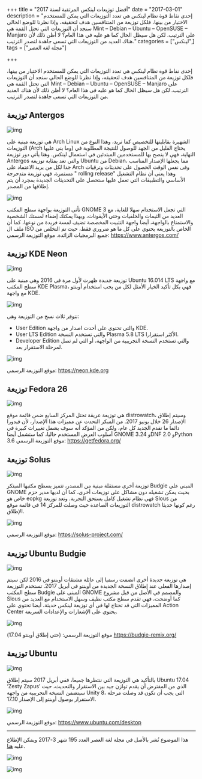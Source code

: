 +++
title = "أفضل توزيعات لينكس المرتقبة لسنة 2017"
date = "2017-03-01"
description = "إحدى نقاط قوة نظام لينكس هي تعدد التوزيعات التي يمكن للمستخدم الاختيار من بينها، فلكل توزيعة من المتنافسين هدف لتحقيقه، وإذا نظرنا للوضع الحالي سنجد أن التوزيعات التي تحتل القمة هي Mint – Debian – Ubuntu – OpenSUSE – Manjaro على الترتيب. لكن هل سيظل الحال كما هو عليه في هذا العام؟ لا أظن ذلك لأن هناك العديد من التوزيعات التي تسعى جاهدة لتصدر الترتيب."
categories = ["لينكس",]
tags = ["مجلة لغة العصر"]

+++

إحدى نقاط قوة نظام لينكس هي تعدد التوزيعات التي يمكن للمستخدم الاختيار من بينها، فلكل توزيعة من المتنافسين هدف لتحقيقه، وإذا نظرنا للوضع الحالي سنجد أن التوزيعات التي تحتل القمة هي Mint – Debian – Ubuntu – OpenSUSE – Manjaro على الترتيب. لكن هل سيظل الحال كما هو عليه في هذا العام؟ لا أظن ذلك لأن هناك العديد من التوزيعات التي تسعى جاهدة لتصدر الترتيب.

## توزيعة Antergos

![img](images/antergos1.jpg)

هي توزيعة مبنية على Arch Linux الشهيرة بقابليتها للتخصيص كما تريد، وهذا النوع من التوزيعات (Arch وما بنى عليها) يحتاج القليل من الجهد للوصول للنتيجة المطلوبة في النهاية، فهي لا ينصح بها للمستخدمين المبتدئين في استعمال لينكس.
وهنا يأتي دور توزيعة Antergos والتي تعد بمثابة توزيعة Ubuntu من Debian، مما يجعلها الإصدار المناسب جدا لكل من يريد الاعتماد على Arch وفى نفس الوقت الحصول على تحديثات وترقيات مستمرة، فهي توزيعة متدحرجة " rolling release" وهذا يعنى أن نظام التشغيل الأساسي والتطبيقات التي تعمل عليها ستحصل على التحديثات الجديدة بمجرد أن يتم إطلاقها من المصدر.

![img](images/antergos2.png)

تأتى التوزيعة بواجهة سطح المكتب GNOME 3 التي تجعل الاستخدام سهلا للغاية، مع العديد من الثيمات والخلفيات وحتى الأيقونات، وبهذا يمكنك إضفاء لمستك الشخصية والاستمتاع بالواجهة، أيضا واجهة التثبيت المخصصة تضيف لمسة فريدة من نوعها، كما أن ملف ال ISO الخاص بالتوزيعة يحتوي على كل ما هو ضروري فقط، حيث تم التخلص من جميع البرمجيات الزائدة.
موقع التوزيعة الرسمي:
https://www.antergos.com/

## توزيعة KDE Neon

![img](images/KDE_Neon1.png)

توزيعة جديدة ظهرت لأول مرة في 2016 وهي مبنية على Ubuntu 16.014 LTS مع واجهة سطح المكتب KDE Plasma، فهي بكل تأكيد الخيار الأمثل لكل من يحب استخدام أوبنتو مع واجهة KDE.

![img](images/KDE_Neon2.png)

تتوفر ثلاث نسخ من التوزيعة وهي:

-   User Edition والتي تحتوي على أحدث اصدار من واجهة KDE.
-   User LTS Edition والتي تستخدم النسخة Plasma 5.8 LTS الأكثر استقرارا.
-   Developer Edition والتي تستخدم النسخة التجريبية من الواجهة، أو التي لم تصل لمرحلة الاستقرار بعد.

![img](images/KDE_Neon3.jpg)

موقع التوزيعة الرسمي:
https://neon.kde.org

## توزيعة Fedora 26

![img](images/fedora2.png)

هي توزيعة عريقة تحتل المركز السابع ضمن قائمة موقع distrowatch، وسيتم إطلاق الإصدار 26 خلال يونيو 2017.
من المبكر التحدث عن مميزات هذا الإصدار، لأن فيدورا دائما ما تقدم الجديد كل عام، ولكن من المؤكد أنه سوف يشمل تغييرات كبيرة في أسلوب العرض المستخدم حاليا، كما ستشمل أيضا GNOME 3.24 وDNF 2.0 وPython 3.6
موقع التوزيعة الرسمي:
https://getfedora.org/

## توزيعة Solus

![img](images/Solus1.jpg)

توزيعة أخرى مستقلة مبنية من المصدر، تتميز بسطح مكتبها المبتكر Budgie المبنى على GNOME بحيث يمكن تشغيله دون مشاكل على توزيعات أخرى، كما أن لديها مدير حزم خاص هو eopkg فهي نظام تشغيل كامل يستحق التجربة.
وتعد توزيعة Slous من التوزيعات الصاعدة حيث وصلت للمركز 14 في قائمة موقع distrowatch رغم كونها حديثا الإطلاق.

![img](images/Solus2.jpg)

موقع التوزيعة الرسمي:
https://solus-project.com/

## توزيعة Ubuntu Budgie

![img](images/ubuntubudgie1.png)

هي توزيعة جديدة أخرى انضمت رسميا إلى عائلة مشتقات أوبنتو في 2016 لكن سيتم إصدارها الفعلي عند إطلاق النسخة الجديدة من أوبنتو في أبريل 2017.
تستخدم التوزيعة سطح المكتب Budgie المبنى على GNOME والمصمم في الأصل من قبل مشروع Slous كما أوضحت، فهي تقدم سطح مكتب نظيف وسهل الاستخدام مع العديد من المميزات التي قد تحتاج لها في أي توزيعة لينكس حديثة، أيضا تحتوي على Action Center يحتوي على الإشعارات والإعدادات السريعة.

![img](images/ubuntubudgie2.png)

موقع التوزيعة الرسمي: (حتى إطلاق أوبنتو 17.04)
https://budgie-remix.org/

## توزيعة Ubuntu

![img](images/ubuntu1.jpg)

بالتأكيد هي التوزيعة التي ننتظرها جميعا، ففي أبريل 2017 سيتم إطلاق Ubuntu 17.04 ‘Zesty Zapus’ الذي من المفترض أن يقدم توازن جيد بين الاستقرار والتحديث، حيث سيتضمن النسخة التجريبية من واجهة Unity 8، التي يجب أن تكون قد وصلت مرحلة الاستقرار بوصول أوبنتو إلى الإصدار 17.10.

![img](images/ubuntu2.png)

موقع التوزيعة الرسمي:
https://www.ubuntu.com/desktop

---

هذا الموضوع نُشر باﻷصل في مجلة لغة العصر العدد 195 شهر 3-2017 ويمكن الإطلاع عليه [هنا](https://drive.google.com/file/d/1d8dNqOyFKJy8A-jBf5-XhIDuZvDbpGrB/view?usp=sharing).

![img](images/195-2.png)

![img](images/195-3.png)
